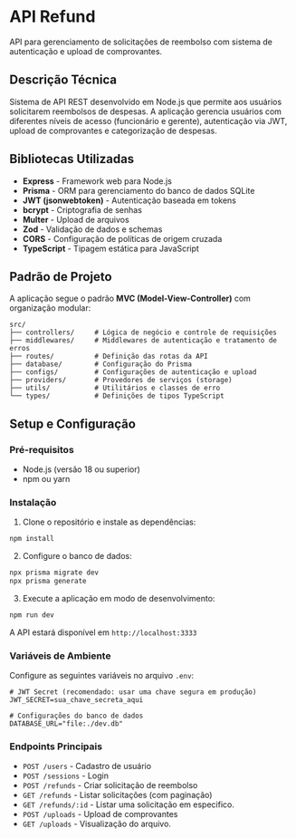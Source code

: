 # API Refund

API para gerenciamento de solicitações de reembolso com sistema de autenticação e upload de comprovantes.

## Descrição Técnica

Sistema de API REST desenvolvido em Node.js que permite aos usuários solicitarem reembolsos de despesas. A aplicação gerencia usuários com diferentes níveis de acesso (funcionário e gerente), autenticação via JWT, upload de comprovantes e categorização de despesas.

## Bibliotecas Utilizadas

- **Express** - Framework web para Node.js
- **Prisma** - ORM para gerenciamento do banco de dados SQLite
- **JWT (jsonwebtoken)** - Autenticação baseada em tokens
- **bcrypt** - Criptografia de senhas
- **Multer** - Upload de arquivos
- **Zod** - Validação de dados e schemas
- **CORS** - Configuração de políticas de origem cruzada
- **TypeScript** - Tipagem estática para JavaScript

## Padrão de Projeto

A aplicação segue o padrão **MVC (Model-View-Controller)** com organização modular:

```
src/
├── controllers/     # Lógica de negócio e controle de requisições
├── middlewares/     # Middlewares de autenticação e tratamento de erros
├── routes/          # Definição das rotas da API
├── database/        # Configuração do Prisma
├── configs/         # Configurações de autenticação e upload
├── providers/       # Provedores de serviços (storage)
├── utils/           # Utilitários e classes de erro
└── types/           # Definições de tipos TypeScript
```

## Setup e Configuração

### Pré-requisitos

- Node.js (versão 18 ou superior)
- npm ou yarn

### Instalação

1. Clone o repositório e instale as dependências:

```bash
npm install
```

2. Configure o banco de dados:

```bash
npx prisma migrate dev
npx prisma generate
```

3. Execute a aplicação em modo de desenvolvimento:

```bash
npm run dev
```

A API estará disponível em `http://localhost:3333`

### Variáveis de Ambiente

Configure as seguintes variáveis no arquivo `.env`:

```env
# JWT Secret (recomendado: usar uma chave segura em produção)
JWT_SECRET=sua_chave_secreta_aqui

# Configurações do banco de dados
DATABASE_URL="file:./dev.db"
```

### Endpoints Principais

- `POST /users` - Cadastro de usuário
- `POST /sessions` - Login
- `POST /refunds` - Criar solicitação de reembolso
- `GET /refunds` - Listar solicitações (com paginação)
- `GET /refunds/:id` - Listar uma solicitação em especifico.
- `POST /uploads` - Upload de comprovantes
- `GET /uploads` - Visualização do arquivo.
